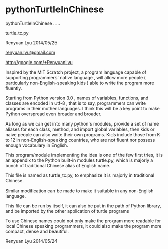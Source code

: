 pythonTurtleInChinese
=====================

pythonTurtleInChinese .....

turtle_tc.py

Renyuan Lyu
2014/05/25

renyuan.lyu@gmail.com

http://google.com/+RenyuanLyu




Inspired by the MIT Scratch project, 
a program language capable of supporting programmers' native language ,
will allow more people ( particularly non-English-speaking kids ) able to write the program more fluently.

Starting from Python version 3.0 ,  names of variables, functions, and classes  are encoded in utf-8 ,
that is to say, programmers can write programs in their mother languages. 
I think this will be a key point to make Python overspread even broader and broader.

As long as we can get into many python's modules, provide a set of name aliases for each class, method, and import global variables, then kids or naive people can also write their own programs. Kids include those from K to 12 in non-English-speaking countries, who are not fluent nor possess enough vocabulary in English. 

This program/module implementing the idea is one of the few first tries,
it is an appendix to the Python built-in modules turtle.py, 
which is majorly a bunch of traditional Chinese alias of English name.

This file is named as turtle_tc.py, to emphasize it is majorly in traditional Chinese.

Similar modification can be made to make it suitable in any non-English language. 

This file can be run by itself, 
it can also be put in the path of Python library, 
and be imported by the other application of turtle programs

To use Chinese names could not only make the program more readable for local Chinese speaking programmers, 
it could also make the program more compact, dense and beautiful.

Renyuan Lyu
2014/05/24
